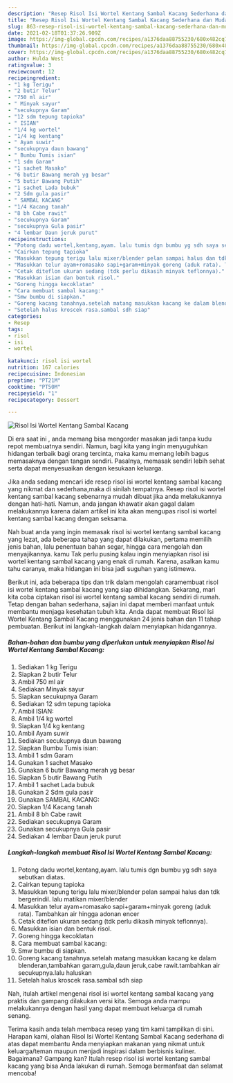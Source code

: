 ```yaml
---
description: "Resep Risol Isi Wortel Kentang Sambal Kacang Sederhana dan Mudah Dibuat"
title: "Resep Risol Isi Wortel Kentang Sambal Kacang Sederhana dan Mudah Dibuat"
slug: 863-resep-risol-isi-wortel-kentang-sambal-kacang-sederhana-dan-mudah-dibuat
date: 2021-02-18T01:37:26.909Z
image: https://img-global.cpcdn.com/recipes/a1376daa88755230/680x482cq70/risol-isi-wortel-kentang-sambal-kacang-foto-resep-utama.jpg
thumbnail: https://img-global.cpcdn.com/recipes/a1376daa88755230/680x482cq70/risol-isi-wortel-kentang-sambal-kacang-foto-resep-utama.jpg
cover: https://img-global.cpcdn.com/recipes/a1376daa88755230/680x482cq70/risol-isi-wortel-kentang-sambal-kacang-foto-resep-utama.jpg
author: Hulda West
ratingvalue: 3
reviewcount: 12
recipeingredient:
- "1 kg Terigu"
- "2 butir Telur"
- "750 ml air"
- " Minyak sayur"
- "secukupnya Garam"
- "12 sdm tepung tapioka"
- " ISIAN"
- "1/4 kg wortel"
- "1/4 kg kentang"
- " Ayam suwir"
- "secukupnya daun bawang"
- " Bumbu Tumis isian"
- "1 sdm Garam"
- "1 sachet Masako"
- "6 butir Bawang merah yg besar"
- "5 butir Bawang Putih"
- "1 sachet Lada bubuk"
- "2 Sdm gula pasir"
- " SAMBAL KACANG"
- "1/4 Kacang tanah"
- "8 bh Cabe rawit"
- "secukupnya Garam"
- "secukupnya Gula pasir"
- "4 lembar Daun jeruk purut"
recipeinstructions:
- "Potong dadu wortel,kentang,ayam. lalu tumis dgn bumbu yg sdh saya sebutkan diatas."
- "Cairkan tepung tapioka"
- "Masukkan tepung terigu lalu mixer/blender pelan sampai halus dan tdk bergerindil. lalu matikan mixer/blender"
- "Masukkan telur ayam+romasako sapi+garam+minyak goreng (aduk rata). Tambahkan air hingga adonan encer"
- "Cetak diteflon ukuran sedang (tdk perlu dikasih minyak teflonnya)."
- "Masukkan isian dan bentuk risol."
- "Goreng hingga kecoklatan"
- "Cara membuat sambal kacang:"
- "Smw bumbu di siapkan."
- "Goreng kacang tanahnya.setelah matang masukkan kacang ke dalam blenderan,tambahkan garam,gula,daun jeruk,cabe rawit.tambahkan air secukupnya.lalu haluskan"
- "Setelah halus kroscek rasa.sambal sdh siap"
categories:
- Resep
tags:
- risol
- isi
- wortel

katakunci: risol isi wortel 
nutrition: 167 calories
recipecuisine: Indonesian
preptime: "PT21M"
cooktime: "PT50M"
recipeyield: "1"
recipecategory: Dessert

---
```



![Risol Isi Wortel Kentang Sambal Kacang](https://img-global.cpcdn.com/recipes/a1376daa88755230/680x482cq70/risol-isi-wortel-kentang-sambal-kacang-foto-resep-utama.jpg)

Di era  saat ini , anda memang bisa mengorder masakan jadi tanpa kudu repot membuatnya sendiri. Namun, bagi kita yang ingin menyuguhkan hidangan terbaik bagi orang tercinta, maka kamu memang lebih bagus memasaknya dengan tangan sendiri. Pasalnya, memasak sendiri lebih sehat serta dapat menyesuaikan dengan kesukaan keluarga.

Jika anda sedang mencari ide resep risol isi wortel kentang sambal kacang yang nikmat dan sederhana,maka di sinilah tempatnya. Resep risol isi wortel kentang sambal kacang  sebenarnya mudah dibuat jika anda melakukannya dengan hati-hati. Namun, anda jangan khawatir akan gagal dalam melakukannya 
karena dalam artikel ini kita akan mengupas risol isi wortel kentang sambal kacang dengan seksama.  



Nah buat anda yang ingin memasak risol isi wortel kentang sambal kacang yang lezat, ada beberapa tahap yang dapat dilakukan, pertama memilih jenis bahan, lalu penentuan bahan segar, hingga cara mengolah dan menyajikannya. kamu Tak perlu pusing kalau ingin menyiapkan risol isi wortel kentang sambal kacang yang enak di rumah. Karena, asalkan kamu  tahu caranya, maka hidangan ini bisa jadi suguhan yang istimewa.

Berikut ini, ada beberapa tips dan trik dalam mengolah caramembuat risol isi wortel kentang sambal kacang yang siap dihidangkan. Sekarang, mari kita coba ciptakan risol isi wortel kentang sambal kacang sendiri di rumah. Tetap dengan bahan sederhana, sajian ini dapat memberi manfaat untuk membantu menjaga kesehatan tubuh kita. Anda dapat membuat Risol Isi Wortel Kentang Sambal Kacang menggunakan 24 jenis bahan dan 11 tahap pembuatan. Berikut ini langkah-langkah dalam menyiapkan hidangannya.

<!--inarticleads1-->

##### Bahan-bahan dan bumbu yang diperlukan untuk menyiapkan Risol Isi Wortel Kentang Sambal Kacang:

1. Sediakan 1 kg Terigu
1. Siapkan 2 butir Telur
1. Ambil 750 ml air
1. Sediakan  Minyak sayur
1. Siapkan secukupnya Garam
1. Sediakan 12 sdm tepung tapioka
1. Ambil  ISIAN:
1. Ambil 1/4 kg wortel
1. Siapkan 1/4 kg kentang
1. Ambil  Ayam suwir
1. Sediakan secukupnya daun bawang
1. Siapkan  Bumbu Tumis isian:
1. Ambil 1 sdm Garam
1. Gunakan 1 sachet Masako
1. Gunakan 6 butir Bawang merah yg besar
1. Siapkan 5 butir Bawang Putih
1. Ambil 1 sachet Lada bubuk
1. Gunakan 2 Sdm gula pasir
1. Gunakan  SAMBAL KACANG:
1. Siapkan 1/4 Kacang tanah
1. Ambil 8 bh Cabe rawit
1. Sediakan secukupnya Garam
1. Gunakan secukupnya Gula pasir
1. Sediakan 4 lembar Daun jeruk purut




<!--inarticleads2-->

##### Langkah-langkah membuat Risol Isi Wortel Kentang Sambal Kacang:

1. Potong dadu wortel,kentang,ayam. lalu tumis dgn bumbu yg sdh saya sebutkan diatas.
1. Cairkan tepung tapioka
1. Masukkan tepung terigu lalu mixer/blender pelan sampai halus dan tdk bergerindil. lalu matikan mixer/blender
1. Masukkan telur ayam+romasako sapi+garam+minyak goreng (aduk rata). Tambahkan air hingga adonan encer
1. Cetak diteflon ukuran sedang (tdk perlu dikasih minyak teflonnya).
1. Masukkan isian dan bentuk risol.
1. Goreng hingga kecoklatan
1. Cara membuat sambal kacang:
1. Smw bumbu di siapkan.
1. Goreng kacang tanahnya.setelah matang masukkan kacang ke dalam blenderan,tambahkan garam,gula,daun jeruk,cabe rawit.tambahkan air secukupnya.lalu haluskan
1. Setelah halus kroscek rasa.sambal sdh siap




Nah, itulah artikel mengenai  risol isi wortel kentang sambal kacang  yang praktis dan gampang dilakukan versi kita. Semoga anda mampu melakukannya dengan hasil yang dapat membuat keluarga di rumah senang. 

Terima kasih anda telah membaca resep yang tim kami tampilkan di sini. Harapan kami, olahan  Risol Isi Wortel Kentang Sambal Kacang sederhana di atas dapat membantu Anda menyiapkan makanan yang nikmat untuk keluarga/teman maupun menjadi inspirasi dalam berbisnis kuliner. Bagaimana? Gampang kan? Itulah resep risol isi wortel kentang sambal kacang yang bisa Anda lakukan di rumah. Semoga bermanfaat dan selamat mencoba!

